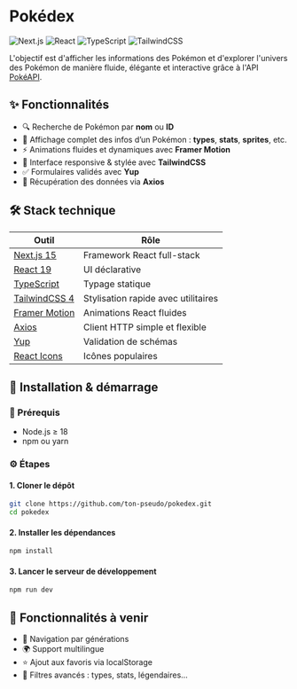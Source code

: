 # Pokédex

![Next.js](https://img.shields.io/badge/Next.js-15-blue?logo=next.js)
![React](https://img.shields.io/badge/React-19-61DAFB?logo=react)
![TypeScript](https://img.shields.io/badge/TypeScript-5-blue?logo=typescript)
![TailwindCSS](https://img.shields.io/badge/TailwindCSS-4-38B2AC?logo=tailwindcss)
  
L'objectif est d'afficher les informations des Pokémon et d'explorer l'univers des Pokémon de manière fluide, élégante et interactive grâce à l'API [PokéAPI](https://pokeapi.co/).

## ✨ Fonctionnalités

- 🔍 Recherche de Pokémon par **nom** ou **ID**
- 📘 Affichage complet des infos d’un Pokémon : **types**, **stats**, **sprites**, etc.
- ⚡ Animations fluides et dynamiques avec **Framer Motion**
- 🎨 Interface responsive & stylée avec **TailwindCSS**
- ✅ Formulaires validés avec **Yup**
- 🔁 Récupération des données via **Axios**

## 🛠️ Stack technique

| Outil           | Rôle                                |
|-----------------|--------------------------------------|
| [Next.js 15](https://nextjs.org/)       | Framework React full-stack              |
| [React 19](https://react.dev/)         | UI déclarative                          |
| [TypeScript](https://www.typescriptlang.org/) | Typage statique                         |
| [TailwindCSS 4](https://tailwindcss.com/)  | Stylisation rapide avec utilitaires     |
| [Framer Motion](https://www.framer.com/motion/) | Animations React fluides            |
| [Axios](https://axios-http.com/)       | Client HTTP simple et flexible          |
| [Yup](https://github.com/jquense/yup)  | Validation de schémas                   |
| [React Icons](https://react-icons.github.io/react-icons/) | Icônes populaires              |

## 🚀 Installation & démarrage

### 🔧 Prérequis

- Node.js ≥ 18
- npm ou yarn

### ⚙️ Étapes

#### 1. Cloner le dépôt

```bash
git clone https://github.com/ton-pseudo/pokedex.git
cd pokedex
```

#### 2. Installer les dépendances

```bash
npm install
```

#### 3. Lancer le serveur de développement

```bash
npm run dev
```

## 🔮 Fonctionnalités à venir
- 🎯 Navigation par générations
- 🌍 Support multilingue
- ⭐ Ajout aux favoris via localStorage
- 🧪 Filtres avancés : types, stats, légendaires…

